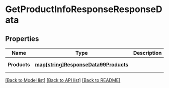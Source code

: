 # GetProductInfoResponseResponseData

## Properties
Name | Type | Description | Notes
------------ | ------------- | ------------- | -------------
**Products** | [**map[string]ResponseData99Products**](ResponseData99_products.md) |  | [default to null]

[[Back to Model list]](../README.md#documentation-for-models) [[Back to API list]](../README.md#documentation-for-api-endpoints) [[Back to README]](../README.md)

